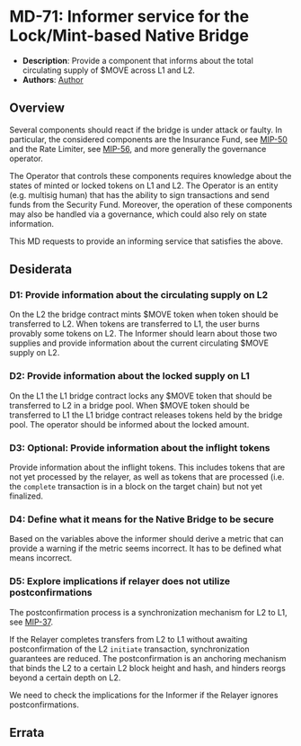 # MD-71: Informer service for the Lock/Mint-based Native Bridge
- **Description**: Provide a component that informs about the total circulating supply of \$MOVE across L1 and L2.
- **Authors**: [Author](mailto:andreas.penzkofer@movementlabs.xyz)

## Overview

Several components should react if the bridge is under attack or faulty. In particular, the considered components are the Insurance Fund, see [MIP-50](https://github.com/movementlabsxyz/MIP/pull/50) and the Rate Limiter, see [MIP-56](https://github.com/movementlabsxyz/MIP/pull/56), and more generally the governance operator.

The Operator that controls these components requires knowledge about the states of minted or locked tokens on L1 and L2. The Operator is an entity (e.g. multisig human) that has the ability to sign transactions and send funds from the Security Fund. Moreover, the operation of these components may also be handled via a governance, which could also rely on state information.

This MD requests to provide an informing service that satisfies the above.

## Desiderata

### D1: Provide information about the circulating supply on L2

On the L2 the bridge contract mints \$MOVE token when token should be transferred to L2. When tokens are transferred to L1, the user burns provably some tokens on L2. The Informer should learn about those two supplies and provide information about the current circulating \$MOVE supply on L2.

### D2: Provide information about the locked supply on L1

On the L1 the L1 bridge contract locks any \$MOVE token that should be transferred to L2 in a bridge pool. When \$MOVE token should be transferred to L1 the L1 bridge contract releases tokens held by the bridge pool. The operator should be informed about the locked amount.

### D3: Optional: Provide information about the inflight tokens

Provide information about the inflight tokens. This includes tokens that are not yet processed by the relayer, as well as tokens that are processed (i.e. the `complete` transaction is in a block on the target chain) but not yet finalized.

### D4: Define what it means for the Native Bridge to be secure

Based on the variables above the informer should derive a metric that can provide a warning if the metric seems incorrect. It has to be defined what means incorrect.

### D5: Explore implications if relayer does not utilize postconfirmations

The postconfirmation process is a synchronization mechanism for L2 to L1, see [MIP-37](https://github.com/movementlabsxyz/MIP/pull/37).

If the Relayer completes transfers from L2 to L1 without awaiting postconfirmation of the L2 `initiate` transaction, synchronization guarantees are reduced. The postconfirmation is an anchoring mechanism that binds the L2 to a certain L2 block height and hash, and hinders reorgs beyond a certain depth on L2.

We need to check the implications for the Informer if the Relayer ignores postconfirmations.

## Errata
